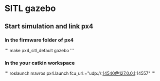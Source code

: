 # SITL gazebo

## Start simulation and link px4

### In the firmware folder of px4
'''
make px4_sitl_default gazebo
'''

### In the your catkin workspace

'''
roslaunch mavros px4.launch fcu_url:="udp://:14540@127.0.0.1:14557"
'''